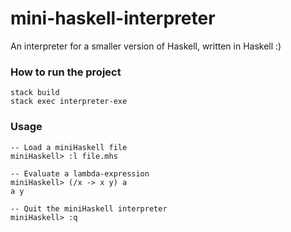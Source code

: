 # mini-haskell-interpreter

An interpreter for a smaller version of Haskell, written in Haskell :)

### How to run the project

```
stack build
stack exec interpreter-exe
```

### Usage

```
-- Load a miniHaskell file
miniHaskell> :l file.mhs
```

```
-- Evaluate a lambda-expression
miniHaskell> (/x -> x y) a
a y
```

```
-- Quit the miniHaskell interpreter
miniHaskell> :q
```
